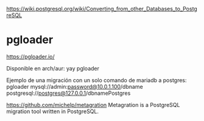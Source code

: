 https://wiki.postgresql.org/wiki/Converting_from_other_Databases_to_PostgreSQL

# pgloader
https://pgloader.io/

Disponible en arch/aur:
yay pgloader

Ejemplo de una migración con un solo comando de mariadb a postgres:
pgloader mysql://admin:password@10.0.1.100/dbname postgresql://postgres@127.0.0.1/dbnamePostgres



https://github.com/michelp/metagration
Metagration is a PostgreSQL migration tool written in PostgreSQL.
